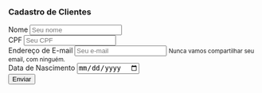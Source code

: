 <!DOCTYPE html>
<html>
<head>
<title>Formulário HTML - Cadastro de Clientes</title>
<meta charset="utf-8">
<meta http-equiv="X-UA-Compatible" content="IE=edge">
<meta name="viewport" content="width=device-width, initial-scale=1.0">
<!-- Bootstrap -->
<link 
href="https://stackpath.bootstrapcdn.com/bootstrap/4.5.0/css/bootstrap.min.css" 
rel="stylesheet" />
 </head>
<body>
  <div class="container">
 <div class="row">
 <div class="col-md-12">
 <form action="processa_cliente.php" method="post">
 <div class="row">
 <div class="col-md-8">
 <div class="card">
 <div class="card-header">
 <h3>Cadastro de Clientes</h3>
 </div>
 <div class="card-body">
 <div class="form-group">
 <label for="nome_cliente">Nome</label>
 <input type="text" class="form-control" id="nome_cliente" name="nome_cliente" 
placeholder="Seu nome" required>
 </div>
 <div class="form-group">
 <label for="cpf_cliente">CPF</label>
 <input type="text" class="form-control" minlength="11" maxlength="11" 
id="cpf_cliente" 
 name="cpf_cliente" placeholder="Seu CPF" title="Digite apenas números" 
required>
 </div>
 <div class="form-group">
 <label for="email_cliente">Endereço de E-mail</label>
 <input type="email" class="form-control" id="email_cliente" name="email_cliente" 
aria-describedby="emailHelp" 
 placeholder="Seu e-mail" required>
 <small id="emailHelp" class="form-text text-muted">Nunca vamos compartilhar seu 
email, com ninguém.</small>
 </div>
 <div class="form-group">
 <label for="data_nascimento_cliente">Data de Nascimento</label>
 <input type="date" class="form-control" id="data_nascimento_cliente" 
name="data_nascimento_cliente" 
 placeholder="Sua data de nascimento" required>
 </div>
 <div class="form-group text-center">
 <button type="submit" class="btn btn-primary">Enviar</button>
 </div>
 </div>
 </div>
 </div>
 </div>
 </form>
 </div>
 </div>
 </div>
 
 <script src="https://code.jquery.com/jquery-3.5.1.min.js"></script>
 <script 
src="https://stackpath.bootstrapcdn.com/bootstrap/4.5.0/js/bootstrap.min.js"></script>
 </body>
 </html>
